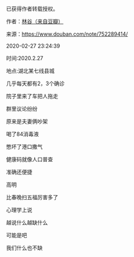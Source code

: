 已获得作者转载授权。


作者：[林谷（来自豆瓣）](https://www.douban.com/people/115816477/)


来源：https://www.douban.com/note/752289414/


2020-02-27 23:24:39


时间:2020.2.27  

地点:湖北某七线县城  

几乎每天都有2，3个确诊  

院子里来了车把人拖走  

群里议论纷纷  

原来是夫妻俩吵架  

喝了84消毒液  

憋坏了港口撒气  

健康码就像人口普查  

准确还便捷  

高明  

比春晚扫五福厉害多了  

心理学上说  

越说什么越缺什么  

可能是吧  

我们什么也不缺  

